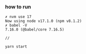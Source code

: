 
### how to run
```
✗ nvm use 17
Now using node v17.1.0 (npm v8.1.2)
✗ babel -V
7.16.0 (@babel/core 7.16.5)

//

yarn start

```